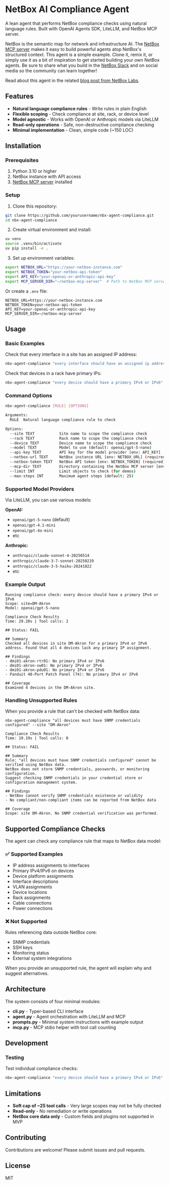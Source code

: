 # NetBox AI Compliance Agent

A lean agent that performs NetBox compliance checks using natural language rules. Built with OpenAI Agents SDK, LiteLLM, and NetBox MCP server.

NetBox is the semantic map for network and infrastructure AI. The [NetBox MCP server](https://github.com/netboxlabs/netbox-mcp-server) makes it easy to build powerful agents atop NetBox's structured context. This agent is a simple example. Clone it, remix it, or simply use it as a bit of inspiration to get started building your own NetBox agents. Be sure to share what you build in the [NetBox Slack](https://netdev.chat/) and on social media so the community can learn together!

Read about this agent in the related [blog post from NetBox Labs](FIXME).

## Features

- **Natural language compliance rules** - Write rules in plain English
- **Flexible scoping** - Check compliance at site, rack, or device level
- **Model agnostic** - Works with OpenAI or Anthropic models via LiteLLM
- **Read-only operations** - Safe, non-destructive compliance checking
- **Minimal implementation** - Clean, simple code (~150 LOC)

## Installation

### Prerequisites

1. Python 3.10 or higher
2. NetBox instance with API access
3. [NetBox MCP server](https://github.com/netboxlabs/netbox-mcp-server) installed

### Setup

1. Clone this repository:
```bash
git clone https://github.com/yourusername/nbx-agent-compliance.git
cd nbx-agent-compliance
```

2. Create virtual environment and install:
```bash
uv venv
source .venv/bin/activate
uv pip install -e .
```

3. Set up environment variables:
```bash
export NETBOX_URL="https://your-netbox-instance.com"
export NETBOX_TOKEN="your-netbox-api-token"
export API_KEY="your-openai-or-anthropic-api-key"
export MCP_SERVER_DIR="~/netbox-mcp-server"  # Path to NetBox MCP server
```

Or create a `.env` file:
```env
NETBOX_URL=https://your-netbox-instance.com
NETBOX_TOKEN=your-netbox-api-token
API_KEY=your-openai-or-anthropic-api-key
MCP_SERVER_DIR=~/netbox-mcp-server
```

## Usage

### Basic Examples

Check that every interface in a site has an assigned IP address:
```bash
nbx-agent-compliance "every interface should have an assigned ip address" --site "NYC"
```

Check that devices in a rack have primary IPs:
```bash
nbx-agent-compliance "every device should have a primary IPv4 or IPv6" --rack "R01"
```

### Command Options

```bash
nbx-agent-compliance [RULE] [OPTIONS]

Arguments:
  RULE  Natural language compliance rule to check

Options:
  --site TEXT           Site name to scope the compliance check
  --rack TEXT           Rack name to scope the compliance check  
  --device TEXT         Device name to scope the compliance check
  --model TEXT          Model to use (default: openai/gpt-5-nano)
  --api-key TEXT        API key for the model provider [env: API_KEY]
  --netbox-url TEXT     NetBox instance URL [env: NETBOX_URL] (required)
  --netbox-token TEXT   NetBox API token [env: NETBOX_TOKEN] (required)
  --mcp-dir TEXT        Directory containing the NetBox MCP server [env: MCP_SERVER_DIR] (required)
  --limit INT           Limit objects to check (for demos)
  --max-steps INT       Maximum agent steps (default: 25)
```

### Supported Model Providers

Via LiteLLM, you can use various models:

**OpenAI:**
- `openai/gpt-5-nano` (default)
- `openai/gpt-4.1-mini`
- `openai/gpt-4o-mini`
- etc

**Anthropic:**
- `anthropic/claude-sonnet-4-20250514`
- `anthropic/claude-3-7-sonnet-20250219`
- `anthropic/claude-3-5-haiku-20241022`
- etc

### Example Output

```
Running compliance check: every device should have a primary IPv4 or IPv6
Scope: site=DM-Akron
Model: openai/gpt-5-nano

Compliance Check Results
Time: 29.20s | Tool calls: 2

## Status: FAIL

## Summary
Checked all devices in site DM-Akron for a primary IPv4 or IPv6 address. Found that all 4 devices lack any primary IP assignment.

## Findings
- dmi01-akron-rtr01: No primary IPv4 or IPv6
- dmi01-akron-sw01: No primary IPv4 or IPv6
- dmi01-akron-pdu01: No primary IPv4 or IPv6
- Panduit 48-Port Patch Panel (74): No primary IPv4 or IPv6

## Coverage
Examined 4 devices in the DM-Akron site.
```

### Handling Unsupported Rules

When you provide a rule that can't be checked with NetBox data:

```
nbx-agent-compliance "all devices must have SNMP credentials configured" --site "DM-Akron"

Compliance Check Results
Time: 19.19s | Tool calls: 0

## Status: FAIL

## Summary
Rule: "all devices must have SNMP credentials configured" cannot be verified using NetBox data. 
NetBox does not store SNMP credentials, passwords, or monitoring configuration. 
Suggest checking SNMP credentials in your credential store or configuration management system.

## Findings
- NetBox cannot verify SNMP credentials existence or validity
- No compliant/non-compliant items can be reported from NetBox data

## Coverage
Scope: site DM-Akron. No SNMP credential verification was performed.
```

## Supported Compliance Checks

The agent can check any compliance rule that maps to NetBox data model:

### ✅ Supported Examples

- IP address assignments to interfaces
- Primary IPv4/IPv6 on devices
- Device platform assignments
- Interface descriptions
- VLAN assignments
- Device locations
- Rack assignments
- Cable connections
- Power connections

### ❌ Not Supported

Rules referencing data outside NetBox core:
- SNMP credentials
- SSH keys
- Monitoring status
- External system integrations

When you provide an unsupported rule, the agent will explain why and suggest alternatives.

## Architecture

The system consists of four minimal modules:

- **cli.py** - Typer-based CLI interface
- **agent.py** - Agent orchestration with LiteLLM and MCP
- **prompts.py** - Minimal system instructions with example output
- **mcp.py** - MCP stdio helper with tool call counting

## Development

### Testing

Test individual compliance checks:
```bash
nbx-agent-compliance "every device should have a primary IPv4 or IPv6" --site "DM-Akron"
```

## Limitations

- **Soft cap of ~25 tool calls** - Very large scopes may not be fully checked
- **Read-only** - No remediation or write operations
- **NetBox core data only** - Custom fields and plugins not supported in MVP

## Contributing

Contributions are welcome! Please submit issues and pull requests.

## License

MIT
